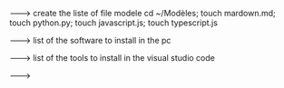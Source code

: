 
---> create the liste of file modele 
cd ~/Modèles; touch mardown.md; touch python.py; touch javascript.js; touch typescript.js


---> list of the software to install in the pc 


---> list of the tools to install in the visual studio code 

---> 


